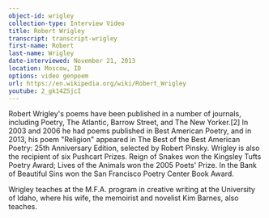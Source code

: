 ```yaml
---
object-id: wrigley
collection-type: Interview Video 
title: Robert Wrigley
transcript: transcript-wrigley    
first-name: Robert
last-name: Wrigley
date-interviewed: November 21, 2013
location: Moscow, ID
options: video genpoem
url: https://en.wikipedia.org/wiki/Robert_Wrigley
youtube: 2_gk14ZSjcI
---
```


 Robert Wrigley's poems have been published in a number of journals, including Poetry, The Atlantic, Barrow Street, and The New Yorker.[2] In 2003 and 2006 he had poems published in Best American Poetry, and in 2013, his poem "Religion" appeared in The Best of the Best American Poetry: 25th Anniversary Edition, selected by Robert Pinsky. Wrigley is also the recipient of six Pushcart Prizes. Reign of Snakes won the Kingsley Tufts Poetry Award; Lives of the Animals won the 2005 Poets' Prize. In the Bank of Beautiful Sins won the San Francisco Poetry Center Book Award.

Wrigley teaches at the M.F.A. program in creative writing at the University of Idaho, where his wife, the memoirist and novelist Kim Barnes, also teaches.
